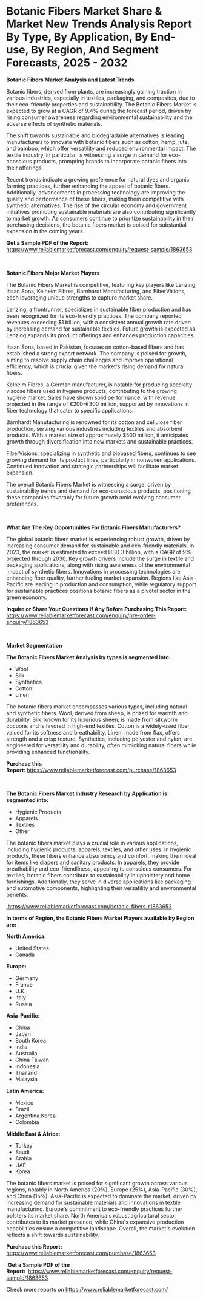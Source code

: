 <p><h1>Botanic Fibers Market Share & Market New Trends Analysis Report By Type, By Application, By End-use, By Region, And Segment Forecasts, 2025 - 2032</h1></p><p><strong>Botanic Fibers Market Analysis and Latest Trends</strong></p>
<p><p>Botanic fibers, derived from plants, are increasingly gaining traction in various industries, especially in textiles, packaging, and composites, due to their eco-friendly properties and sustainability. The Botanic Fibers Market is expected to grow at a CAGR of 9.4% during the forecast period, driven by rising consumer awareness regarding environmental sustainability and the adverse effects of synthetic materials. </p><p>The shift towards sustainable and biodegradable alternatives is leading manufacturers to innovate with botanic fibers such as cotton, hemp, jute, and bamboo, which offer versatility and reduced environmental impact. The textile industry, in particular, is witnessing a surge in demand for eco-conscious products, prompting brands to incorporate botanic fibers into their offerings.</p><p>Recent trends indicate a growing preference for natural dyes and organic farming practices, further enhancing the appeal of botanic fibers. Additionally, advancements in processing technology are improving the quality and performance of these fibers, making them competitive with synthetic alternatives. The rise of the circular economy and government initiatives promoting sustainable materials are also contributing significantly to market growth. As consumers continue to prioritize sustainability in their purchasing decisions, the botanic fibers market is poised for substantial expansion in the coming years.</p></p>
<p><strong>Get a Sample PDF of the Report:&nbsp;</strong> <a href="https://www.reliablemarketforecast.com/enquiry/request-sample/1863653?utm_campaign=2207&utm_medium=2&utm_source=Github&utm_content=ia&utm_term=30012025&utm_id=botanic-fibers">https://www.reliablemarketforecast.com/enquiry/request-sample/1863653</a></p>
<p>&nbsp;</p>
<p><strong>Botanic Fibers Major Market Players</strong></p>
<p><p>The Botanic Fibers Market is competitive, featuring key players like Lenzing, Ihsan Sons, Kelheim Fibres, Barnhardt Manufacturing, and FiberVisions, each leveraging unique strengths to capture market share.</p><p>Lenzing, a frontrunner, specializes in sustainable fiber production and has been recognized for its eco-friendly practices. The company reported revenues exceeding $1 billion, with a consistent annual growth rate driven by increasing demand for sustainable textiles. Future growth is expected as Lenzing expands its product offerings and enhances production capacities.</p><p>Ihsan Sons, based in Pakistan, focuses on cotton-based fibers and has established a strong export network. The company is poised for growth, aiming to resolve supply chain challenges and improve operational efficiency, which is crucial given the market's rising demand for natural fibers.</p><p>Kelheim Fibres, a German manufacturer, is notable for producing specialty viscose fibers used in hygiene products, contributing to the growing hygiene market. Sales have shown solid performance, with revenue projected in the range of €200-€300 million, supported by innovations in fiber technology that cater to specific applications.</p><p>Barnhardt Manufacturing is renowned for its cotton and cellulose fiber production, serving various industries including textiles and absorbent products. With a market size of approximately $500 million, it anticipates growth through diversification into new markets and sustainable practices.</p><p>FiberVisions, specializing in synthetic and biobased fibers, continues to see growing demand for its product lines, particularly in nonwoven applications. Continued innovation and strategic partnerships will facilitate market expansion.</p><p>The overall Botanic Fibers Market is witnessing a surge, driven by sustainability trends and demand for eco-conscious products, positioning these companies favorably for future growth amid evolving consumer preferences.</p></p>
<p>&nbsp;</p>
<p><strong>What Are The Key Opportunities For Botanic Fibers Manufacturers?</strong></p>
<p><p>The global botanic fibers market is experiencing robust growth, driven by increasing consumer demand for sustainable and eco-friendly materials. In 2023, the market is estimated to exceed USD 3 billion, with a CAGR of 9% projected through 2030. Key growth drivers include the surge in textile and packaging applications, along with rising awareness of the environmental impact of synthetic fibers. Innovations in processing technologies are enhancing fiber quality, further fueling market expansion. Regions like Asia-Pacific are leading in production and consumption, while regulatory support for sustainable practices positions botanic fibers as a pivotal sector in the green economy.</p></p>
<p><strong>Inquire or Share Your Questions If Any Before Purchasing This Report:</strong> <a href="https://www.reliablemarketforecast.com/enquiry/pre-order-enquiry/1863653?utm_campaign=2207&utm_medium=2&utm_source=Github&utm_content=ia&utm_term=30012025&utm_id=botanic-fibers">https://www.reliablemarketforecast.com/enquiry/pre-order-enquiry/1863653</a></p>
<p>&nbsp;</p>
<p><strong>Market Segmentation</strong></p>
<p><strong>The Botanic Fibers Market Analysis by types is segmented into:</strong></p>
<p><ul><li>Wool</li><li>Silk</li><li>Synthetics</li><li>Cotton</li><li>Linen</li></ul></p>
<p><p>The botanic fibers market encompasses various types, including natural and synthetic fibers. Wool, derived from sheep, is prized for warmth and durability. Silk, known for its luxurious sheen, is made from silkworm cocoons and is favored in high-end textiles. Cotton is a widely-used fiber, valued for its softness and breathability. Linen, made from flax, offers strength and a crisp texture. Synthetics, including polyester and nylon, are engineered for versatility and durability, often mimicking natural fibers while providing enhanced functionality.</p></p>
<p><strong>Purchase this Report:&nbsp;</strong><a href="https://www.reliablemarketforecast.com/purchase/1863653?utm_campaign=2207&utm_medium=2&utm_source=Github&utm_content=ia&utm_term=30012025&utm_id=botanic-fibers">https://www.reliablemarketforecast.com/purchase/1863653</a></p>
<p>&nbsp;</p>
<p><strong>The Botanic Fibers Market Industry Research by Application is segmented into:</strong></p>
<p><ul><li>Hygienic Products</li><li>Apparels</li><li>Textiles</li><li>Other</li></ul></p>
<p><p>The botanic fibers market plays a crucial role in various applications, including hygienic products, apparels, textiles, and other uses. In hygienic products, these fibers enhance absorbency and comfort, making them ideal for items like diapers and sanitary products. In apparels, they provide breathability and eco-friendliness, appealing to conscious consumers. For textiles, botanic fibers contribute to sustainability in upholstery and home furnishings. Additionally, they serve in diverse applications like packaging and automotive components, highlighting their versatility and environmental benefits.</p></p>
<p><a href="https://www.reliablemarketforecast.com/botanic-fibers-r1863653?utm_campaign=2207&utm_medium=2&utm_source=Github&utm_content=ia&utm_term=30012025&utm_id=botanic-fibers">&nbsp;https://www.reliablemarketforecast.com/botanic-fibers-r1863653</a></p>
<p><strong>In terms of Region, the Botanic Fibers Market Players available by Region are:</strong></p>
<p>
    <p> <strong> North America: </strong>
        <ul>
            <li>United States</li>
            <li>Canada</li>
        </ul>
        </p> 
    <p> <strong> Europe: </strong>
        <ul>
            <li>Germany</li>
            <li>France</li>
            <li>U.K.</li>
            <li>Italy</li>
            <li>Russia</li>
        </ul>
        </p> 
    <p> <strong> Asia-Pacific: </strong>
        <ul>
            <li>China</li>
            <li>Japan</li>
            <li>South Korea</li>
            <li>India</li>
            <li>Australia</li>
            <li>China Taiwan</li>
            <li>Indonesia</li>
            <li>Thailand</li>
            <li>Malaysia</li>
        </ul>
        </p> 
    <p> <strong> Latin America: </strong>
        <ul>
            <li>Mexico</li>
            <li>Brazil</li>
            <li>Argentina Korea</li>
            <li>Colombia</li>
        </ul>
        </p> 
    <p> <strong> Middle East & Africa: </strong>
        <ul>
            <li>Turkey</li>
            <li>Saudi</li>
            <li>Arabia</li>
            <li>UAE</li>
            <li>Korea</li>
        </ul>
    </p>
    </p>
<p><p>The botanic fibers market is poised for significant growth across various regions, notably in North America (20%), Europe (25%), Asia-Pacific (30%), and China (15%). Asia-Pacific is expected to dominate the market, driven by increasing demand for sustainable materials and innovations in textile manufacturing. Europe's commitment to eco-friendly practices further bolsters its market share. North America's robust agricultural sector contributes to its market presence, while China's expansive production capabilities ensure a competitive landscape. Overall, the market's evolution reflects a shift towards sustainability.</p></p>
<p><strong>Purchase this Report: </strong><a href="https://www.reliablemarketforecast.com/purchase/1863653?utm_campaign=2207&utm_medium=2&utm_source=Github&utm_content=ia&utm_term=30012025&utm_id=botanic-fibers">https://www.reliablemarketforecast.com/purchase/1863653</a></p>
<p>&nbsp;<strong>Get a Sample PDF of the Report:&nbsp;&nbsp;</strong><a href="https://www.reliablemarketforecast.com/enquiry/request-sample/1863653?utm_campaign=2207&utm_medium=2&utm_source=Github&utm_content=ia&utm_term=30012025&utm_id=botanic-fibers">https://www.reliablemarketforecast.com/enquiry/request-sample/1863653</a></p>
<p><strong></strong></p>
<p>Check more reports on <a href="https://www.reliablemarketforecast.com/?utm_campaign=2207&utm_medium=2&utm_source=Github&utm_content=ia&utm_term=30012025&utm_id=botanic-fibers">https://www.reliablemarketforecast.com/</a></p>